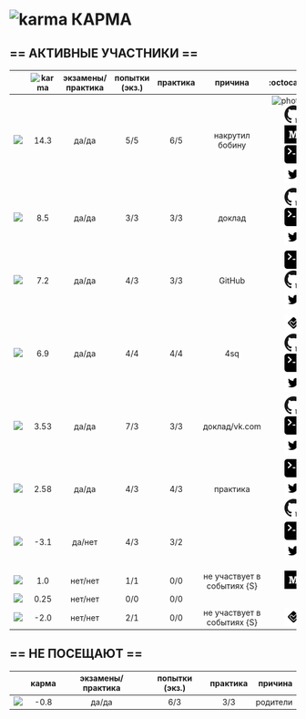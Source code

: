 # ![karma](https://github.com/soda-io/Hacks-and-Tips/blob/master/img/Karma/Karma_V3.png?raw=10) КАРМА



  
## == АКТИВНЫЕ УЧАСТНИКИ ==
  
|                                                                                                    |     ![karma](https://github.com/soda-io/Hacks-and-Tips/blob/master/img/Karma/Karma_V3.png?raw=10)    | экзамены/практика |  попытки (экз.) | практика |     причина   |   :octocat:    |
|----------------------------------------------------------------------------------------------------|:-------------:|:-----------------:|:---------------:|:--------:|:--------:|--------------:|
| [![](https://avatars1.githubusercontent.com/u/4226210?s=40)](https://github.com/SherozKarimov)     |   14.3       |        да/да      |       5/5       |   6/5    |  накрутил бобину   | ![photo](/img/bages/png/32x32/bw/foursquare.png) ![photo](/img/bages/bw/Github.png) ![photo](/img/bages/bw/medium.png) ![photo](/img/bages/bw/terminal.png) ![photo](/img/bages/bw/twitter.png)    |
| [![](https://avatars0.githubusercontent.com/u/3833771?s=40)](https://github.com/PavelShalaginov)   |   8.5    |        да/да    |       3/3       |   3/3    |  доклад       |  ![photo](/img/bages/bw/Github.png)  ![photo](/img/bages/bw/terminal.png) ![photo](/img/bages/bw/twitter.png)     |
| [![](https://avatars2.githubusercontent.com/u/6639503?s=40)](https://github.com/leonidprokopovich) |   7.2   |        да/да    |       4/3       |   3/3    |  GitHub | ![photo](/img/bages/bw/terminal.png) ![photo](/img/bages/bw/Github.png?) ![photo](/img/bages/bw/twitter.png)       |
| [![](https://avatars2.githubusercontent.com/u/3838734?s=40)](https://github.com/MaximLoguncov)     |   6.9    |        да/да      |       4/4       |   4/4    | 4sq       |  ![photo](/img/bages/bw/foursquare.png) ![photo](/img/bages/bw/Github.png)  ![photo](/img/bages/bw/terminal.png) ![photo](/img/bages/bw/twitter.png)    |
| [![](https://avatars2.githubusercontent.com/u/5991448?s=40)](https://github.com/DmitryShiukaev)    |   3.53        |        да/да      |       7/3       |   3/3    | доклад/vk.com |  ![photo](/img/bages/bw/Github.png)  ![photo](/img/bages/bw/terminal.png) ![photo](/img/bages/bw/twitter.png)      |
| [![](https://avatars1.githubusercontent.com/u/6498865?s=40)](https://github.com/MishaRubnicov)     |   2.58   |        да/да     |       4/3       |   4/3    |  практика     | ![photo](/img/bages/bw/terminal.png) ![photo](/img/bages/bw/twitter.png) ![photo](/img/bages/bw/Github.png)      |
| [![](https://avatars1.githubusercontent.com/u/6061182?s=40)](https://github.com/GeorgeOvchinnikov) |  -3.1        |        да/нет     |       4/3       |   3/2    |      | ![photo](/img/bages/bw/terminal.png) ![photo](/img/bages/bw/twitter.png?raw=10)  |
|                   |                 |          |               |       |
|                                                                                                    |               |                   |                 |          |               |       |
| [![](https://avatars0.githubusercontent.com/u/6568321?s=40)](https://github.com/TanyaPetrova)      |  1.0   |        нет/нет    |       1/1       |   0/0    |  не участвует в событиях {S} |  ![photo](/img/bages/bw/medium.png)     |
| [![](https://avatars0.githubusercontent.com/u/6037393?s=40)](https://github.com/VictorPetukhov)    |   0.25 |        нет/нет    |       0/0       |   0/0    |  |       |
| [![](https://avatars2.githubusercontent.com/u/6450286?s=40)](https://github.com/NikitaGolub)       |  -2.0   |        нет/нет    |       2/1       |   0/0    |  не участвует в событиях {S} |   ![photo](/img/bages/bw/foursquare.png)    |

  
  
  
  
## == НЕ ПОСЕЩАЮТ ==
  
|                                                                                                    |     карма     | экзамены/практика |  попытки (экз.) | практика | причина    |
|----------------------------------------------------------------------------------------------------|:-------------:|:-----------------:|:---------------:|:--------:|--------------:|
| [![](https://avatars3.githubusercontent.com/u/4639509?s=40)](https://github.com/ArtemKvadzba)      |  -0.8        |        да/да      |       6/3       |   3/3    |   родители    |
